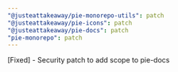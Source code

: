 ```yaml
---
"@justeattakeaway/pie-monorepo-utils": patch
"@justeattakeaway/pie-icons": patch
"@justeattakeaway/pie-docs": patch
"pie-monorepo": patch
---
```


[Fixed] - Security patch to add scope to pie-docs
